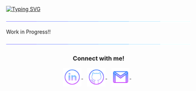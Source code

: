 [![Typing SVG](https://readme-typing-svg.demolab.com?font=Poppins&size=42&pause=1000&color=F7F7F7&center=true&vCenter=true&multiline=true&repeat=false&width=800&height=70&lines=Hi%2C+Ao+here!+Welcome+to+my+profile+!+👨‍💻)](https://git.io/typing-svg)

<img src="assets/borderseperator.gif">

Work in Progress!!

<img src="assets/borderseperator.gif">
  <h3 align="center">Connect with me!</h3>
<p align="center">
  <a href="https://www.linkedin.com/in/aowang0/" target="_blank">
    <img align="center" alt="linkedin logo" height="50" width="50" src="assets/linkedinlogo.png"/>
  </a> &nbsp;&nbsp;
  
  <a href="https://profile-summary-for-github.herokuapp.com/user/AoWangPhilly" target="_blank">
    <img align="center" alt="github logo" height="50" width="50" src="assets/githublogo.png"/>
  </a> &nbsp;&nbsp;
  
  <a href="mailto:aowangphilly@gmail.com" target="_blank">
    <img align="center" alt="gmail logo" height="50" width="50" src="assets/gmailogo.png" />
  </a> &nbsp;&nbsp;
</p>
